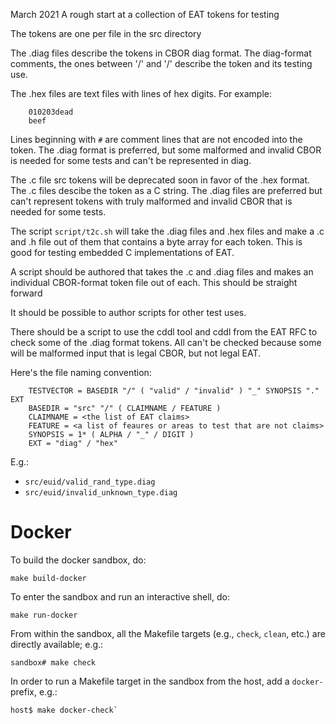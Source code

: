 March 2021
A rough start at a collection of EAT tokens for testing

The tokens are one per file in the src directory

The .diag files describe the tokens in CBOR diag format. The
diag-format comments, the ones between '/' and '/' describe
the token and its testing use.

The .hex files are text files with lines of hex digits. For example:
```
    010203dead
    beef
```
Lines beginning with `#` are comment lines that are not
encoded into the token. The .diag format is preferred, but
some malformed and invalid CBOR is needed for some tests
and can't be represented in diag.

The .c file src tokens will be deprecated soon in favor
of the .hex format.
The .c files descibe the token as a C string. The .diag
files are preferred but can't represent tokens with truly
malformed and invalid CBOR that is needed for some tests.

The script `script/t2c.sh` will take the .diag files and .hex files
and make a .c and .h file out of them that contains a byte
array for each token. This is good for testing embedded C
implementations of EAT.

A script should be authored that takes the .c and .diag files
and makes an individual CBOR-format token file out of each.
This should be straight forward

It should be possible to author scripts for other test uses.

There should be a script to use the cddl tool and cddl from
the EAT RFC to check some of the .diag format tokens. All
can't be checked because some will be malformed input that
is legal CBOR, but not legal EAT.

Here's the file naming convention:
```
    TESTVECTOR = BASEDIR "/" ( "valid" / "invalid" ) "_" SYNOPSIS "." EXT
    BASEDIR = "src" "/" ( CLAIMNAME / FEATURE )
    CLAIMNAME = <the list of EAT claims>
    FEATURE = <a list of feaures or areas to test that are not claims>
    SYNOPSIS = 1* ( ALPHA / "_" / DIGIT )
    EXT = "diag" / "hex"
```

E.g.:
* `src/euid/valid_rand_type.diag`
* `src/euid/invalid_unknown_type.diag`

# Docker

To build the docker sandbox, do:
```
make build-docker
```

To enter the sandbox and run an interactive shell, do:
```
make run-docker
```

From within the sandbox, all the Makefile targets (e.g., `check`, `clean`,
etc.) are directly available; e.g.:
```
sandbox# make check
```

In order to run a Makefile target in the sandbox from the host, add a `docker-`
prefix, e.g.:
```
host$ make docker-check`
```
